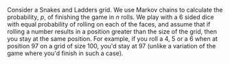 Consider a Snakes and Ladders grid. We use Markov chains to calculate the probability, $p$, of finishing the game in $n$ rolls. We play with a $6$ sided dice with equal probability of rolling on each of the faces, and assume that if rolling a number results in a position greater than the size of the grid, then you stay at the same position. For example, if you roll a $4$, $5$ or a $6$ when at position $97$ on a grid of size $100$, you'd stay at 97 (unlike a variation of the game where you'd finish in such a case).
